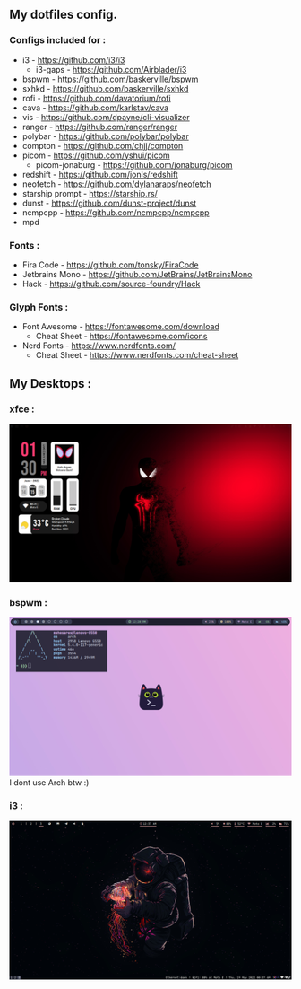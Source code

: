 ## My dotfiles config.

### Configs included for :

  - i3 - https://github.com/i3/i3
    - i3-gaps - https://github.com/Airblader/i3
  - bspwm - https://github.com/baskerville/bspwm
  - sxhkd - https://github.com/baskerville/sxhkd
  - rofi - https://github.com/davatorium/rofi
  - cava - https://github.com/karlstav/cava
  - vis - https://github.com/dpayne/cli-visualizer
  - ranger - https://github.com/ranger/ranger
  - polybar - https://github.com/polybar/polybar
  - compton - https://github.com/chjj/compton
  - picom - https://github.com/yshui/picom
    - picom-jonaburg - https://github.com/jonaburg/picom
  - redshift - https://github.com/jonls/redshift
  - neofetch - https://github.com/dylanaraps/neofetch
  - starship prompt - https://starship.rs/
  - dunst - https://github.com/dunst-project/dunst
  - ncmpcpp - https://github.com/ncmpcpp/ncmpcpp
  - mpd

### Fonts :

  - Fira Code - https://github.com/tonsky/FiraCode
  - Jetbrains Mono - https://github.com/JetBrains/JetBrainsMono
  - Hack - https://github.com/source-foundry/Hack

  ### Glyph Fonts :
  
   - Font Awesome - https://fontawesome.com/download
     - Cheat Sheet - https://fontawesome.com/icons
   - Nerd Fonts - https://www.nerdfonts.com/
     - Cheat Sheet - https://www.nerdfonts.com/cheat-sheet

## My Desktops :
  
  ### xfce :
  <img src="sample/spidey-xfce4.png" alt="">
  
  ### bspwm :
  <img src="sample/bspwm-catppuccin.png" alt="">
  I dont use Arch btw :)
  
  ### i3 :
  <img src="sample/desktop2.png" alt="">
